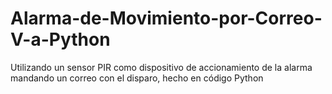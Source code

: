 # Alarma-de-Movimiento-por-Correo-V-a-Python
Utilizando un sensor PIR como dispositivo de accionamiento de la alarma mandando un correo con el disparo, hecho en código Python
